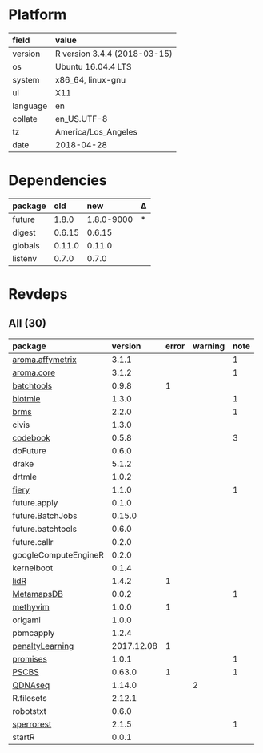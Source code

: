 # Platform

|field    |value                        |
|:--------|:----------------------------|
|version  |R version 3.4.4 (2018-03-15) |
|os       |Ubuntu 16.04.4 LTS           |
|system   |x86_64, linux-gnu            |
|ui       |X11                          |
|language |en                           |
|collate  |en_US.UTF-8                  |
|tz       |America/Los_Angeles          |
|date     |2018-04-28                   |

# Dependencies

|package |old    |new        |Δ  |
|:-------|:------|:----------|:--|
|future  |1.8.0  |1.8.0-9000 |*  |
|digest  |0.6.15 |0.6.15     |   |
|globals |0.11.0 |0.11.0     |   |
|listenv |0.7.0  |0.7.0      |   |

# Revdeps

## All (30)

|package                                         |version    |error |warning |note |
|:-----------------------------------------------|:----------|:-----|:-------|:----|
|[aroma.affymetrix](problems.md#aromaaffymetrix) |3.1.1      |      |        |1    |
|[aroma.core](problems.md#aromacore)             |3.1.2      |      |        |1    |
|[batchtools](problems.md#batchtools)            |0.9.8      |1     |        |     |
|[biotmle](problems.md#biotmle)                  |1.3.0      |      |        |1    |
|[brms](problems.md#brms)                        |2.2.0      |      |        |1    |
|civis                                           |1.3.0      |      |        |     |
|[codebook](problems.md#codebook)                |0.5.8      |      |        |3    |
|doFuture                                        |0.6.0      |      |        |     |
|drake                                           |5.1.2      |      |        |     |
|drtmle                                          |1.0.2      |      |        |     |
|[fiery](problems.md#fiery)                      |1.1.0      |      |        |1    |
|future.apply                                    |0.1.0      |      |        |     |
|future.BatchJobs                                |0.15.0     |      |        |     |
|future.batchtools                               |0.6.0      |      |        |     |
|future.callr                                    |0.2.0      |      |        |     |
|googleComputeEngineR                            |0.2.0      |      |        |     |
|kernelboot                                      |0.1.4      |      |        |     |
|[lidR](problems.md#lidr)                        |1.4.2      |1     |        |     |
|[MetamapsDB](problems.md#metamapsdb)            |0.0.2      |      |        |1    |
|[methyvim](problems.md#methyvim)                |1.0.0      |1     |        |     |
|origami                                         |1.0.0      |      |        |     |
|pbmcapply                                       |1.2.4      |      |        |     |
|[penaltyLearning](problems.md#penaltylearning)  |2017.12.08 |1     |        |     |
|[promises](problems.md#promises)                |1.0.1      |      |        |1    |
|[PSCBS](problems.md#pscbs)                      |0.63.0     |1     |        |1    |
|[QDNAseq](problems.md#qdnaseq)                  |1.14.0     |      |2       |     |
|R.filesets                                      |2.12.1     |      |        |     |
|robotstxt                                       |0.6.0      |      |        |     |
|[sperrorest](problems.md#sperrorest)            |2.1.5      |      |        |1    |
|startR                                          |0.0.1      |      |        |     |

